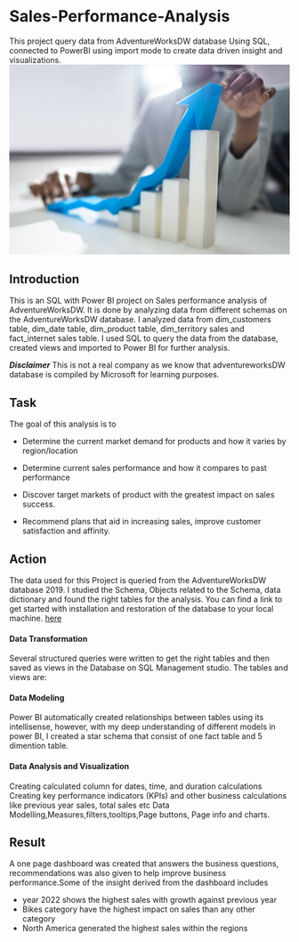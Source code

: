  # Sales-Performance-Analysis
This project query data from AdventureWorksDW database Using SQL, connected to PowerBI using import mode to create data driven insight and visualizations.
![](Into_picture.jpg)


## Introduction

This is an SQL with Power BI project on Sales performance analysis of AdventureWorksDW. It is done by analyzing data from different schemas on the AdventureWorksDW database. I analyzed data from dim_customers table, dim_date table, dim_product table, dim_territory sales and fact_internet sales table. I used SQL to query the data from the database, created views and imported to Power BI for further analysis. 


**_Disclaimer_** This is not a real company as we know that adventureworksDW database is compiled by Microsoft for learning purposes.

## Task
The goal of this analysis is to 
+ Determine the current market demand for products and how it varies by region/location
- Determine current sales performance and how it compares to past performance 
+ Discover target markets of product with the greatest impact on sales success.
- Recommend plans that aid in increasing sales, improve customer satisfaction and affinity.

## Action
The data used for this Project is queried from the AdventureWorksDW database 2019. I studied the Schema, Objects related to the Schema, data dictionary and found the right tables for the analysis.
You can find a link to get started with installation and restoration of the database to your local machine. [here]( https://www.youtube.com/watch?v=VpY0Q_kwtIw&feature=youtu.be)
#### Data Transformation
Several structured queries were written to get the right tables and then saved as views in the Database on SQL Management studio. The tables and views are:








#### Data Modeling
Power BI automatically created relationships between tables using its intellisense, however, with my deep understanding of different models in power BI, I created a star schema that consist of one fact table and 5 dimention table.





#### Data Analysis and Visualization
Creating calculated column for dates, time, and duration calculations
Creating key performance indicators (KPIs) and other business calculations like previous year sales, total sales etc
Data Modelling,Measures,filters,tooltips,Page buttons, Page info and charts.








## Result

A one page dashboard was created that answers the business questions, recommendations was also given to help improve business performance.Some of the insight derived from the dashboard includes 
+ year 2022 shows the highest sales with growth against previous year
+ Bikes category have the highest impact on sales than any other category
+ North America generated the highest sales within the regions 







